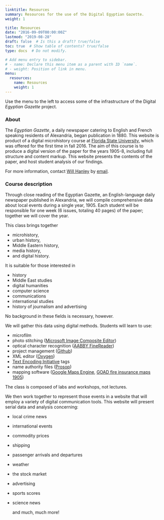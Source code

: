 ```yaml
---
linktitle: Resources
summary: Resources for the use of the Digital Egyptian Gazette.
weight: 1

title: Resources
date: "2016-09-09T00:00:00Z"
lastmod: "2019-08-28"
draft: false  # Is this a draft? true/false
toc: true  # Show table of contents? true/false
type: docs  # Do not modify.

# Add menu entry to sidebar.
# - name: Declare this menu item as a parent with ID `name`.
# - weight: Position of link in menu.
menu:
  resources:
    name: Resources
    weight: 1
---
```

Use the menu to the left to access some of the infrastructure of the Digital _Egyptian Gazette_ project.

### About

The *Egyptian Gazette*, a daily newspaper catering to English and French speaking residents of Alexandria, began publication in 1880. This website is product of a digital microhistory course at [Florida State University](fsu.edu), which was offered for the first time in fall 2016. The aim of this course is to produce a digital version of the paper for the years 1905-8, including full structure and content markup. This website presents the contents of the paper, and host student analysis of our findings. 

For more information, contact [Will Hanley](https://history.fsu.edu/person/will-hanley) by [email](willpdfs@gmail.com).

### Course description

Through close reading of the Egyptian Gazette, an English-language daily newspaper published in Alexandria, we will compile comprehensive data about local events during a single year, 1905. Each student will be responsible for one week (6 issues, totaling 40 pages) of the paper; together we will cover the year.

This class brings together 

* microhistory, 
* urban history, 
* Middle Eastern history, 
* media history,
* and digital history. 

It is suitable for those interested in

* history 
* Middle East studies 
* digital humanities
* computer science
* communications
* international studies
* history of journalism and advertising

No background in these fields is necessary, however.
    
We will gather this data using digital methods. Students will learn to use:

* microfilm
* photo stitching ([Microsoft Image Composite Editor](http://research.microsoft.com/en-us/um/redmond/groups/ivm/ICE/))
* optical character recognition ([AABBY FineReader](http://finereader.abbyy.com/))
* project management ([Github](https://github.com/dig-eg-gaz))
* XML editor ([Oxygen](https://www.oxygenxml.com/))
* [Text Encoding Initiative](http://www.tei-c.org/index.xml) tags 
* name authority files ([Prosop](http://prosop.org/))
* mapping software ([Google Maps Engine](http://mapsengine.google.com/), [GOAD fire insurance maps 1905](http://pds.lib.harvard.edu/pds/view/15525296?n=21&imagesize=1200&jp2Res=0.125&printThumbnails=no))

The class is composed of labs and workshops, not lectures.
    
We then work together to represent those events in a website that will employ a variety of digital communication tools. This website will present serial data and analysis concerning:

* local crime news
* international events 
* commodity prices
* shipping
* passenger arrivals and departures
* weather
* the stock market
* advertising
* sports scores
* science news

    and much, much more!